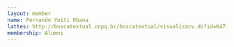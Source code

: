 ```yaml
---
layout: member
name: Fernando Yoiti Obana
lattes: http://buscatextual.cnpq.br/buscatextual/visualizacv.do?id=K4734824E1
membership: Alumni
---
```

